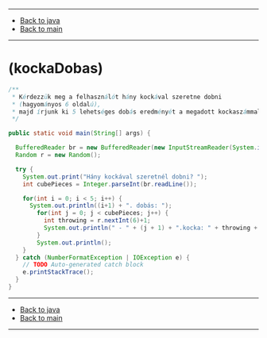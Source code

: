 
---

- [Back to java](../../java.md)
- [Back to main](../../../../README.md)

---

# (kockaDobas)

```java
/**
 * Kérdezzük meg a felhasználót hány kockával szeretne dobni 
 * (hagyományos 6 oldalú), 
 * majd írjunk ki 5 lehetséges dobás eredményét a megadott kockaszámmal! 
 */

public static void main(String[] args) {

  BufferedReader br = new BufferedReader(new InputStreamReader(System.in));
  Random r = new Random();

  try {
    System.out.print("Hány kockával szeretnél dobni? ");
    int cubePieces = Integer.parseInt(br.readLine());

    for(int i = 0; i < 5; i++) {
      System.out.println((i+1) + ". dobás: ");
        for(int j = 0; j < cubePieces; j++) {
          int throwing = r.nextInt(6)+1;
          System.out.println(" - " + (j + 1) + ".kocka: " + throwing + ", ");
        }
        System.out.println();
    }
  } catch (NumberFormatException | IOException e) {
    // TODO Auto-generated catch block
    e.printStackTrace();
  }
}
```

---

- [Back to java](../../java.md)
- [Back to main](../../../../README.md)

---
